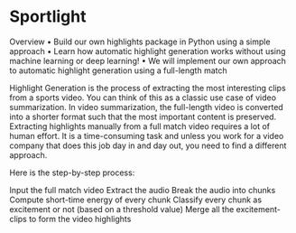 # Sportlight
Overview
•	Build our own highlights package in Python using a simple approach
•	Learn how automatic highlight generation works without using machine learning or deep learning!
•	We will implement our own approach to automatic highlight generation using a full-length match

Highlight Generation is the process of extracting the most interesting clips from a sports video.
You can think of this as a classic use case of video summarization. In video summarization, the full-length video is converted into a shorter format such that the most important content is preserved.
Extracting highlights manually from a full match video requires a lot of human effort. It is a time-consuming task and unless you work for a video company that does this job day in and day out, you need to find a different approach.

Here is the step-by-step process:

Input the full match video
Extract the audio 
Break the audio into chunks
Compute short-time energy of every chunk
Classify every chunk as excitement or not (based on a threshold value)
Merge all the excitement-clips to form the video highlights
 
